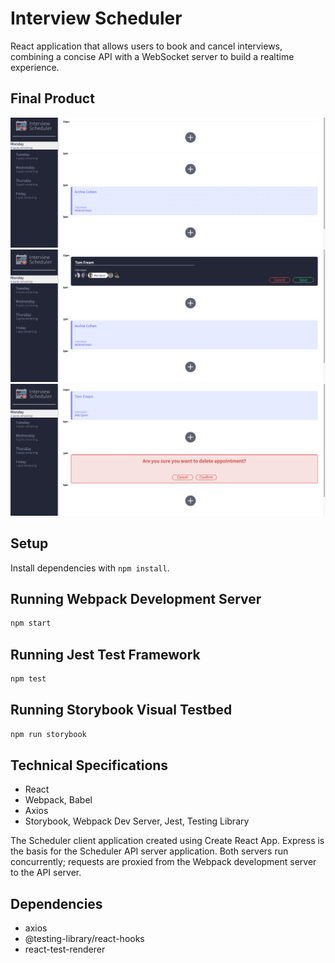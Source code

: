 # Interview Scheduler

React application that allows users to book and cancel interviews, combining a concise API with a WebSocket server to build a realtime experience.

## Final Product

!["Scheduler Homepage"](https://github.com/TomFream/scheduler/blob/master/public/images/Readme/homepage.png?raw=true)
!["Book new appointment"](https://github.com/TomFream/scheduler/blob/master/public/images/Readme/book-appointment.png?raw=true)
!["Delete appointment"](https://github.com/TomFream/scheduler/blob/master/public/images/Readme/delete-appointment.png?raw=true)

## Setup

Install dependencies with `npm install`.

## Running Webpack Development Server

```sh
npm start
```

## Running Jest Test Framework

```sh
npm test
```

## Running Storybook Visual Testbed

```sh
npm run storybook
```
## Technical Specifications
- React
- Webpack, Babel
- Axios
- Storybook, Webpack Dev Server, Jest, Testing Library

The Scheduler client application created using Create React App. Express is the basis for the Scheduler API server application.
Both servers run concurrently; requests are proxied from the Webpack development server to the API server.

## Dependencies

- axios
- @testing-library/react-hooks
- react-test-renderer